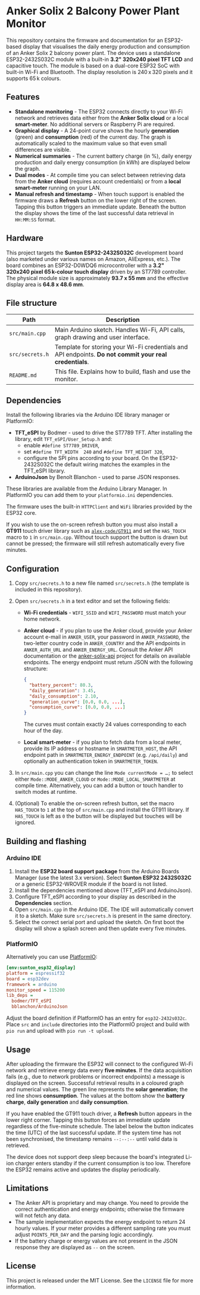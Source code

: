 # Anker Solix 2 Balcony Power Plant Monitor

This repository contains the firmware and documentation for an ESP32-based
display that visualises the daily energy production and consumption of an
Anker Solix 2 balcony power plant.  The device uses a standalone
ESP32-2432S032C module with a built-in **3.2" 320x240 pixel TFT LCD** and
capacitive touch.  The module is based on a dual-core ESP32 SoC with built-in
Wi-Fi and Bluetooth.  The display resolution is
240 x 320 pixels and it supports 65 k colours.

## Features

* **Standalone monitoring** - The ESP32 connects directly to your Wi-Fi
  network and retrieves data either from the **Anker Solix cloud** or a local
  **smart-meter**.  No additional servers or Raspberry Pi are required.
* **Graphical display** - A 24-point curve shows the hourly **generation**
  (green) and **consumption** (red) of the current day.  The graph is
  automatically scaled to the maximum value so that even small differences are
  visible.
* **Numerical summaries** - The current battery charge (in %), daily energy
  production and daily energy consumption (in kWh) are displayed below the
  graph.
* **Dual modes** - At compile time you can select between retrieving data from
  the **Anker cloud** (requires account credentials) or from a **local
  smart-meter** running on your LAN.
* **Manual refresh and timestamp** - When touch support is enabled the
  firmware draws a **Refresh** button on the lower right of the screen.
  Tapping this button triggers an immediate update.  Beneath the button the
  display shows the time of the last successful data retrieval in
  ``HH:MM:SS`` format.

## Hardware

This project targets the **Sunton ESP32-2432S032C** development board (also
marketed under various names on Amazon, AliExpress, etc.).  The board
combines an ESP32-D0WDQ6 microcontroller with a **3.2" 320x240 pixel
65 k-colour touch display** driven by an ST7789 controller.  The
physical module size is approximately **93.7 x 55 mm** and the effective
display area is **64.8 x 48.6 mm**.

## File structure

| Path                                    | Description                                                                 |
|-----------------------------------------|-----------------------------------------------------------------------------|
| `src/main.cpp`                          | Main Arduino sketch.  Handles Wi-Fi, API calls, graph drawing and user interface. |
| `src/secrets.h`                         | Template for storing your Wi-Fi credentials and API endpoints.  **Do not commit your real credentials**. |
| `README.md`                             | This file.  Explains how to build, flash and use the monitor.              |

## Dependencies

Install the following libraries via the Arduino IDE library manager or PlatformIO:

* **TFT_eSPI** by Bodmer - used to drive the ST7789 TFT.  After installing
  the library, edit `TFT_eSPI/User_Setup.h` and:
  * enable `#define ST7789_DRIVER`,
  * set `#define TFT_WIDTH  240` and `#define TFT_HEIGHT 320`,
  * configure the SPI pins according to your board.  On the ESP32-2432S032C
    the default wiring matches the examples in the TFT_eSPI library.
* **ArduinoJson** by Benoît Blanchon - used to parse JSON responses.

These libraries are available from the Arduino Library Manager.  In PlatformIO
you can add them to your `platformio.ini` dependencies.

The firmware uses the built-in `HTTPClient` and `WiFi` libraries provided by
the ESP32 core.

If you wish to use the on-screen refresh button you must also install a
**GT911** touch driver library such as
[`alex-code/GT911`](https://github.com/alex-code/GT911) and set the
``HAS_TOUCH`` macro to `1` in `src/main.cpp`.  Without touch support the
button is drawn but cannot be pressed; the firmware will still refresh
automatically every five minutes.

## Configuration

1. Copy `src/secrets.h` to a new file named `src/secrets.h` (the template is
   included in this repository).
2. Open `src/secrets.h` in a text editor and set the following fields:
   * **Wi-Fi credentials** - `WIFI_SSID` and `WIFI_PASSWORD` must match your
     home network.
   * **Anker cloud** - if you plan to use the Anker cloud, provide your
     Anker account e-mail in `ANKER_USER`, your password in `ANKER_PASSWORD`,
     the two-letter country code in `ANKER_COUNTRY` and the API
     endpoints in `ANKER_AUTH_URL` and `ANKER_ENERGY_URL`.  Consult the
     Anker API documentation or the [anker-solix-api](https://github.com/thomluther/anker-solix-api)
     project for details on available endpoints.  The energy endpoint must
     return JSON with the following structure:
     
     ```json
     {
       "battery_percent": 80.3,
       "daily_generation": 3.45,
       "daily_consumption": 2.10,
       "generation_curve": [0.0, 0.0, ...],
       "consumption_curve": [0.0, 0.0, ...]
     }
     ```
     The curves must contain exactly 24 values corresponding to each hour of
     the day.
   * **Local smart-meter** - if you plan to fetch data from a local meter,
     provide its IP address or hostname in `SMARTMETER_HOST`, the API
     endpoint path in `SMARTMETER_ENERGY_ENDPOINT` (e.g. `/api/daily`) and
     optionally an authentication token in `SMARTMETER_TOKEN`.

3. In `src/main.cpp` you can change the line `Mode currentMode = …;` to
   select either `Mode::MODE_ANKER_CLOUD` or `Mode::MODE_LOCAL_SMARTMETER` at
   compile time.  Alternatively, you can add a button or touch handler to
   switch modes at runtime.

4. (Optional) To enable the on-screen refresh button, set the macro
   ``HAS_TOUCH`` to `1` at the top of `src/main.cpp` and install the
   GT911 library.  If ``HAS_TOUCH`` is left as `0` the button will be
   displayed but touches will be ignored.

## Building and flashing

### Arduino IDE

1. Install the **ESP32 board support package** from the Arduino Boards
   Manager (use the latest 3.x version).  Select **Sunton ESP32 2432S032C** or
   a generic ESP32-WROVER module if the board is not listed.
2. Install the dependencies mentioned above (TFT_eSPI and ArduinoJson).
3. Configure TFT_eSPI according to your display as described in the
   **Dependencies** section.
4. Open `src/main.cpp` in the Arduino IDE.  The IDE will automatically
   convert it to a sketch.  Make sure `src/secrets.h` is present in the same
   directory.
5. Select the correct serial port and upload the sketch.  On first boot
   the display will show a splash screen and then update every five minutes.

### PlatformIO

Alternatively you can use [PlatformIO](https://platformio.org/):

```ini
[env:sunton_esp32_display]
platform = espressif32
board = esp32dev
framework = arduino
monitor_speed = 115200
lib_deps =
  bodmer/TFT_eSPI
  bblanchon/ArduinoJson
```

Adjust the board definition if PlatformIO has an entry for `esp32-2432s032c`.
Place `src` and `include` directories into the PlatformIO project and build
with `pio run` and upload with `pio run -t upload`.

## Usage

After uploading the firmware the ESP32 will connect to the configured Wi-Fi
network and retrieve energy data every **five minutes**.  If the data
acquisition fails (e.g., due to network problems or incorrect endpoints) a
message is displayed on the screen.  Successful retrieval results in a
coloured graph and numerical values.  The green line represents the **solar
generation**; the red line shows **consumption**.  The values at the bottom
show the **battery charge**, **daily generation** and **daily consumption**.

If you have enabled the GT911 touch driver, a **Refresh** button appears
in the lower right corner.  Tapping this button forces an immediate
update regardless of the five-minute schedule.  The label below the button
indicates the time (UTC) of the last successful update.  If the system
time has not been synchronised, the timestamp remains ``--:--:--`` until
valid data is retrieved.

The device does not support deep sleep because the board's integrated
Li-ion charger enters standby if the current consumption is too low.
Therefore the ESP32 remains active and updates the display periodically.

## Limitations

* The Anker API is proprietary and may change.  You need to provide the
  correct authentication and energy endpoints; otherwise the firmware will
  not fetch any data.
* The sample implementation expects the energy endpoint to return 24 hourly
  values.  If your meter provides a different sampling rate you must adjust
  `POINTS_PER_DAY` and the parsing logic accordingly.
* If the battery charge or energy values are not present in the JSON
  response they are displayed as `--` on the screen.

## License

This project is released under the MIT License.  See the `LICENSE` file for
more information.